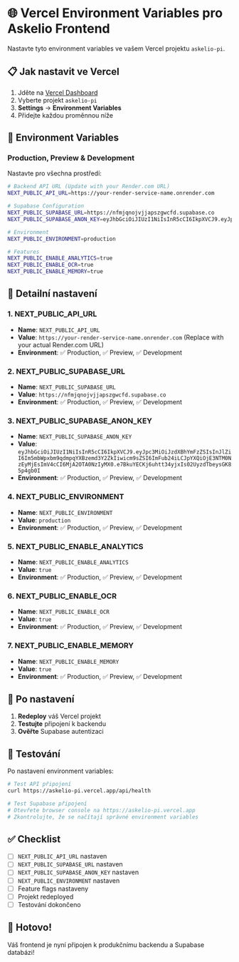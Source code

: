# 🌐 Vercel Environment Variables pro Askelio Frontend

Nastavte tyto environment variables ve vašem Vercel projektu `askelio-pi`.

## 📋 Jak nastavit ve Vercel

1. Jděte na [Vercel Dashboard](https://vercel.com/dashboard)
2. Vyberte projekt `askelio-pi`
3. **Settings** → **Environment Variables**
4. Přidejte každou proměnnou níže

## 🔧 Environment Variables

### **Production, Preview & Development**

Nastavte pro všechna prostředí:

```bash
# Backend API URL (Update with your Render.com URL)
NEXT_PUBLIC_API_URL=https://your-render-service-name.onrender.com

# Supabase Configuration
NEXT_PUBLIC_SUPABASE_URL=https://nfmjqnojvjjapszgwcfd.supabase.co
NEXT_PUBLIC_SUPABASE_ANON_KEY=eyJhbGciOiJIUzI1NiIsInR5cCI6IkpXVCJ9.eyJpc3MiOiJzdXBhYmFzZSIsInJlZiI6Im5mbWpxbm9qdmpqYXBzemd3Y2ZkIiwicm9sZSI6ImFub24iLCJpYXQiOjE3NTM0NzEyMjEsImV4cCI6MjA2OTA0NzIyMX0.e7BkuYECKj6uhtt34yjxIs02UyzdTbeysGK85p4gb0I

# Environment
NEXT_PUBLIC_ENVIRONMENT=production

# Features
NEXT_PUBLIC_ENABLE_ANALYTICS=true
NEXT_PUBLIC_ENABLE_OCR=true
NEXT_PUBLIC_ENABLE_MEMORY=true
```

## 📝 Detailní nastavení

### 1. NEXT_PUBLIC_API_URL
- **Name**: `NEXT_PUBLIC_API_URL`
- **Value**: `https://your-render-service-name.onrender.com` (Replace with your actual Render.com URL)
- **Environment**: ✅ Production, ✅ Preview, ✅ Development

### 2. NEXT_PUBLIC_SUPABASE_URL
- **Name**: `NEXT_PUBLIC_SUPABASE_URL`
- **Value**: `https://nfmjqnojvjjapszgwcfd.supabase.co`
- **Environment**: ✅ Production, ✅ Preview, ✅ Development

### 3. NEXT_PUBLIC_SUPABASE_ANON_KEY
- **Name**: `NEXT_PUBLIC_SUPABASE_ANON_KEY`
- **Value**: `eyJhbGciOiJIUzI1NiIsInR5cCI6IkpXVCJ9.eyJpc3MiOiJzdXBhYmFzZSIsInJlZiI6Im5mbWpxbm9qdmpqYXBzemd3Y2ZkIiwicm9sZSI6ImFub24iLCJpYXQiOjE3NTM0NzEyMjEsImV4cCI6MjA2OTA0NzIyMX0.e7BkuYECKj6uhtt34yjxIs02UyzdTbeysGK85p4gb0I`
- **Environment**: ✅ Production, ✅ Preview, ✅ Development

### 4. NEXT_PUBLIC_ENVIRONMENT
- **Name**: `NEXT_PUBLIC_ENVIRONMENT`
- **Value**: `production`
- **Environment**: ✅ Production, ✅ Preview, ✅ Development

### 5. NEXT_PUBLIC_ENABLE_ANALYTICS
- **Name**: `NEXT_PUBLIC_ENABLE_ANALYTICS`
- **Value**: `true`
- **Environment**: ✅ Production, ✅ Preview, ✅ Development

### 6. NEXT_PUBLIC_ENABLE_OCR
- **Name**: `NEXT_PUBLIC_ENABLE_OCR`
- **Value**: `true`
- **Environment**: ✅ Production, ✅ Preview, ✅ Development

### 7. NEXT_PUBLIC_ENABLE_MEMORY
- **Name**: `NEXT_PUBLIC_ENABLE_MEMORY`
- **Value**: `true`
- **Environment**: ✅ Production, ✅ Preview, ✅ Development

## 🔄 Po nastavení

1. **Redeploy** váš Vercel projekt
2. **Testujte** připojení k backendu
3. **Ověřte** Supabase autentizaci

## 🧪 Testování

Po nastavení environment variables:

```bash
# Test API připojení
curl https://askelio-pi.vercel.app/api/health

# Test Supabase připojení
# Otevřete browser console na https://askelio-pi.vercel.app
# Zkontrolujte, že se načítají správné environment variables
```

## ✅ Checklist

- [ ] `NEXT_PUBLIC_API_URL` nastaven
- [ ] `NEXT_PUBLIC_SUPABASE_URL` nastaven  
- [ ] `NEXT_PUBLIC_SUPABASE_ANON_KEY` nastaven
- [ ] `NEXT_PUBLIC_ENVIRONMENT` nastaven
- [ ] Feature flags nastaveny
- [ ] Projekt redeployed
- [ ] Testování dokončeno

## 🎉 Hotovo!

Váš frontend je nyní připojen k produkčnímu backendu a Supabase databázi!
